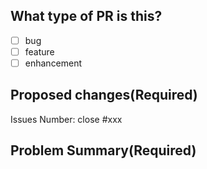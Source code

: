 ## What type of PR is this?
- [ ] bug
- [ ] feature
- [ ] enhancement

## Proposed changes(Required)
Issues Number: close #xxx

## Problem Summary(Required)
<!-- (Please describe the overview of changes.How do you solve it and when you find it?) -->
